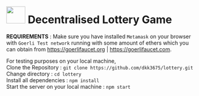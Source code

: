 # <img src="https://cdn-icons-png.flaticon.com/512/469/469635.png" width="50px" height="45px" /> Decentralised Lottery Game

<b>REQUIREMENTS</b> : Make sure you have installed `Metamask` on your browser with `Goerli Test network` running with some amount of ethers which you can obtain from https://goerlifaucet.org | https://goerlifaucet.com.

For testing purposes on your local machine,<br />
Clone the Repository : `git clone https://github.com/dkk3675/lottery.git` <br />
Change directory : `cd lottery` <br />
Install all dependencies : `npm install` <br />
Start the server on your local machine : `npm start` <br />
